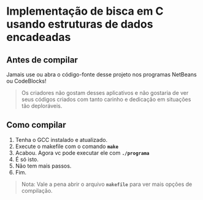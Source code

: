 # Implementação de bisca em C<br/>usando estruturas de dados encadeadas
## Antes de compilar
Jamais use ou abra o código-fonte desse projeto nos programas NetBeans ou CodeBlocks!
>Os criadores não gostam desses aplicativos e não gostaria de ver seus códigos criados com tanto carinho e dedicação em situações tão deploráveis.

## Como compilar

1. Tenha o GCC instalado e atualizado.
2. Execute o makefile com o comando **```make```**
3. Acabou. Agora vc pode executar ele com **```./programa```**
4. É só isto.
5. Não tem mais passos.
6. Fim.
>Nota: Vale a pena abrir o arquivo **`makefile`** para ver mais opções de compilação.